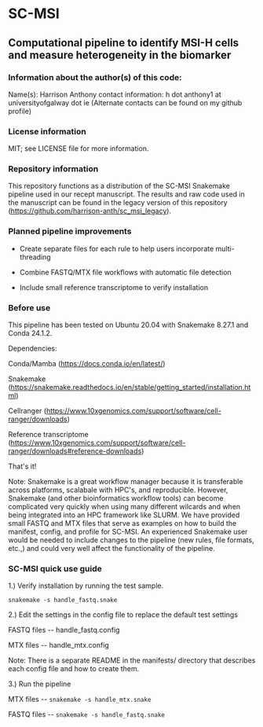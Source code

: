 # SC-MSI
## Computational pipeline to identify MSI-H cells and measure heterogeneity in the biomarker

### Information about the author(s) of this code:
Name(s): Harrison Anthony 
contact information: h dot anthony1 at universityofgalway dot ie
(Alternate contacts can be found on my github profile)

### License information
MIT; see LICENSE file for more information.

### Repository information

This repository functions as a distribution of the SC-MSI Snakemake pipeline used in our recept manuscript. The results and raw code used in the manuscript can be found in the legacy version of this
repository (https://github.com/harrison-anth/sc_msi_legacy).

### Planned pipeline improvements

* Create separate files for each rule to help users incorporate multi-threading

* Combine FASTQ/MTX file workflows with automatic file detection

* Include small reference transcriptome to verify installation

### Before use

This pipeline has been tested on Ubuntu 20.04 with Snakemake 8.27.1 and Conda 24.1.2. 

Dependencies: 

Conda/Mamba (https://docs.conda.io/en/latest/)

Snakemake (https://snakemake.readthedocs.io/en/stable/getting_started/installation.html)

Cellranger (https://www.10xgenomics.com/support/software/cell-ranger/downloads)

Reference transcriptome (https://www.10xgenomics.com/support/software/cell-ranger/downloads#reference-downloads) 

That's it!

Note: Snakemake is a great workflow manager because it is transferable across platforms, scalabale with HPC's, and reproducible. However, Snakemake 
(and other bioinformatics workflow tools) can become complicated very quickly when using many different wilcards 
and when being integrated into an HPC framework like SLURM. We have provided small FASTQ and MTX files that serve as examples on how to build the
manifest, config, and profile for SC-MSI. An experienced Snakemake user would be needed to include changes to the pipeline (new rules, file formats, etc.,) 
and could very well affect the functionality of the pipeline. 

### SC-MSI quick use guide

1.) Verify installation by running the test sample. 

``` snakemake -s handle_fastq.snake ```

2.) Edit the settings in the config file to replace the default test settings

FASTQ files -- handle_fastq.config

MTX files -- handle_mtx.config

Note: There is a separate README in the manifests/ directory that describes each config file and how to create them. 

3.) Run the pipeline

MTX files -- ``` snakemake -s handle_mtx.snake ```

FASTQ files -- ``` snakemake -s handle_fastq.snake ```
